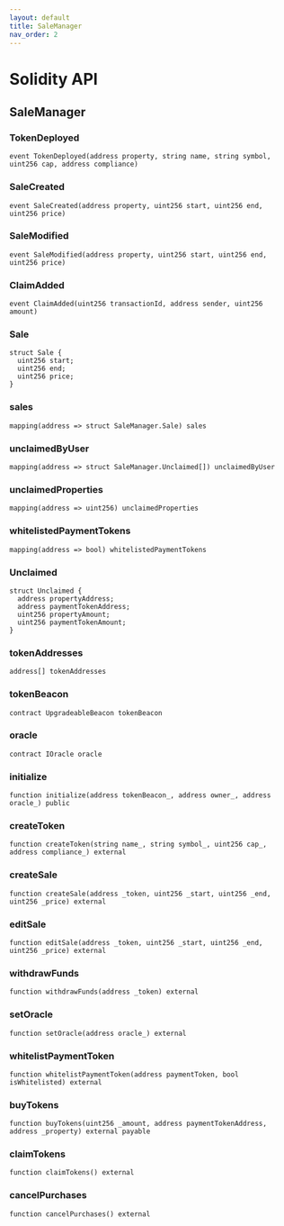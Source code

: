 ```yaml
---
layout: default
title: SaleManager
nav_order: 2
---
```


# Solidity API

## SaleManager

### TokenDeployed

```solidity
event TokenDeployed(address property, string name, string symbol, uint256 cap, address compliance)
```

### SaleCreated

```solidity
event SaleCreated(address property, uint256 start, uint256 end, uint256 price)
```

### SaleModified

```solidity
event SaleModified(address property, uint256 start, uint256 end, uint256 price)
```

### ClaimAdded

```solidity
event ClaimAdded(uint256 transactionId, address sender, uint256 amount)
```

### Sale

```solidity
struct Sale {
  uint256 start;
  uint256 end;
  uint256 price;
}
```

### sales

```solidity
mapping(address => struct SaleManager.Sale) sales
```

### unclaimedByUser

```solidity
mapping(address => struct SaleManager.Unclaimed[]) unclaimedByUser
```

### unclaimedProperties

```solidity
mapping(address => uint256) unclaimedProperties
```

### whitelistedPaymentTokens

```solidity
mapping(address => bool) whitelistedPaymentTokens
```

### Unclaimed

```solidity
struct Unclaimed {
  address propertyAddress;
  address paymentTokenAddress;
  uint256 propertyAmount;
  uint256 paymentTokenAmount;
}
```

### tokenAddresses

```solidity
address[] tokenAddresses
```

### tokenBeacon

```solidity
contract UpgradeableBeacon tokenBeacon
```

### oracle

```solidity
contract IOracle oracle
```

### initialize

```solidity
function initialize(address tokenBeacon_, address owner_, address oracle_) public
```

### createToken

```solidity
function createToken(string name_, string symbol_, uint256 cap_, address compliance_) external
```

### createSale

```solidity
function createSale(address _token, uint256 _start, uint256 _end, uint256 _price) external
```

### editSale

```solidity
function editSale(address _token, uint256 _start, uint256 _end, uint256 _price) external
```

### withdrawFunds

```solidity
function withdrawFunds(address _token) external
```

### setOracle

```solidity
function setOracle(address oracle_) external
```

### whitelistPaymentToken

```solidity
function whitelistPaymentToken(address paymentToken, bool isWhitelisted) external
```

### buyTokens

```solidity
function buyTokens(uint256 _amount, address paymentTokenAddress, address _property) external payable
```

### claimTokens

```solidity
function claimTokens() external
```

### cancelPurchases

```solidity
function cancelPurchases() external
```

